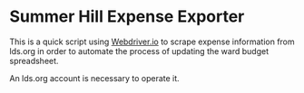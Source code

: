 # Summer Hill Expense Exporter

This is a quick script using [Webdriver.io](http://webdriver.io/) to scrape expense information 
from lds.org in order to automate the process of updating the ward budget spreadsheet.

An lds.org account is necessary to operate it.
